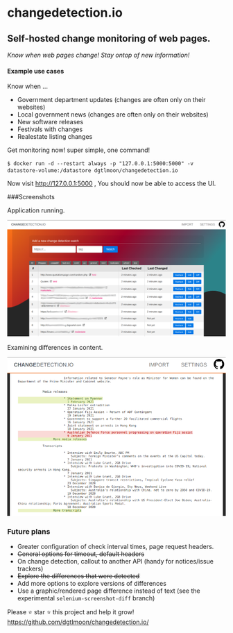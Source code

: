 #  changedetection.io

## Self-hosted change monitoring of web pages.

_Know when web pages change! Stay ontop of new information!_


#### Example use cases

Know when ...

- Government department updates (changes are often only on their websites)
- Local government news (changes are often only on their websites)
- New software releases 
- Festivals with changes
- Realestate listing changes


Get monitoring now! super simple, one command!

```
$ docker run -d --restart always -p "127.0.0.1:5000:5000" -v datastore-volume:/datastore dgtlmoon/changedetection.io
```  

Now visit http://127.0.0.1:5000 , You should now be able to access the UI.

  
###Screenshots

Application running.

![Self-hosted web page change monitoring application screenshot](screenshot.png?raw=true "Self-hosted web page change monitoring screenshot")

Examining differences in content.

![Self-hosted web page change monitoring context difference screenshot](screenshot-diff.png?raw=true "Self-hosted web page change monitoring context difference screenshot")

### Future plans

- Greater configuration of check interval times, page request headers.
- ~~General options for timeout, default headers~~
- On change detection, callout to another API (handy for notices/issue trackers)
- ~~Explore the differences that were detected~~ 
- Add more options to explore versions of differences
- Use a graphic/rendered page difference instead of text (see the experimental `selenium-screenshot-diff` branch)

 
Please :star: star :star: this project and help it grow! https://github.com/dgtlmoon/changedetection.io/
